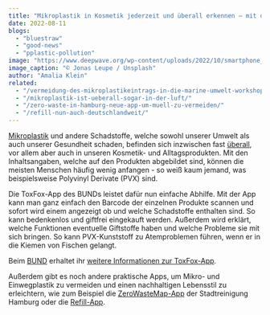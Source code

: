 ```yaml
---
title: "Mikroplastik in Kosmetik jederzeit und überall erkennen – mit der ToxFox-App"
date: 2022-08-11
blogs: 
  - "bluestraw"
  - "good-news"
  - "pplastic-pollution"
image: "https://www.deepwave.org/wp-content/uploads/2022/10/smartphone_toxfox_app_jonas-leupe-unsplash-scaled.jpg"
image_caption: "© Jonas Leupe / Unsplash"
author: "Amalia Klein"
related: 
  - "/vermeidung-des-mikroplastikeintrags-in-die-marine-umwelt-workshop/"
  - "/mikroplastik-ist-ueberall-sogar-in-der-luft/"
  - "/zero-waste-in-hamburg-neue-app-um-muell-zu-vermeiden/"
  - "/refill-nun-auch-deutschlandweit/"
---
```


[Mikroplastik](https://www.deepwave.org/vermeidung-des-mikroplastikeintrags-in-die-marine-umwelt-workshop/) und andere Schadstoffe, welche sowohl unserer Umwelt als auch unserer Gesundheit schaden, befinden sich inzwischen fast [überall](https://www.deepwave.org/mikroplastik-ist-ueberall-sogar-in-der-luft/), vor allem aber auch in unseren Kosmetik- und Alltagsprodukten. Mit den Inhaltsangaben, welche auf den Produkten abgebildet sind, können die meisten Menschen häufig wenig anfangen - so weiß kaum jemand, was beispielsweise Polyvinyl Derivate (PVX) sind.

Die ToxFox-App des BUNDs leistet dafür nun einfache Abhilfe. Mit der App kann man ganz einfach den Barcode der einzelnen Produkte scannen und sofort wird einem angezeigt ob und welche Schadstoffe enthalten sind. So kann bedenkenlos und giftfrei eingekauft werden. Außerdem wird erklärt, welche Funktionen eventuelle Giftstoffe haben und welche Probleme sie mit sich bringen. So kann PVX-Kunststoff zu Atemproblemen führen, wenn er in die Kiemen von Fischen gelangt.

Beim [BUND](https://www.bund.net/) erhaltet ihr [weitere Informationen zur ToxFox-App](https://www.bund.net/themen/chemie/toxfox/).

Außerdem gibt es noch andere praktische Apps, um Mikro- und Einwegplastik zu vermeiden und einen nachhaltigen Lebensstil zu erleichtern, wie zum Beispiel die [ZeroWasteMap-App](https://www.deepwave.org/zero-waste-in-hamburg-neue-app-um-muell-zu-vermeiden/) der Stadtreinigung Hamburg oder die [Refill-App](https://www.deepwave.org/refill-nun-auch-deutschlandweit/).
